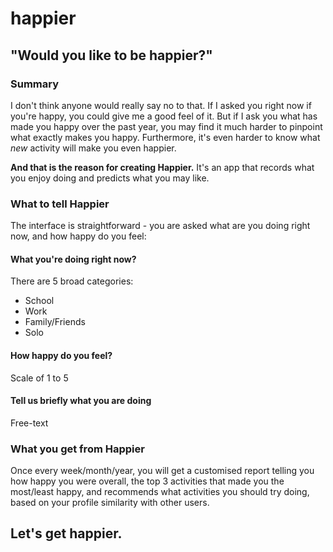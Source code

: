 # happier
## "Would you like to be happier?"

### Summary
I don't think anyone would really say no to that. If I asked you right now if you're happy, you could give me a good feel of it. But if I ask you what has made you happy over the past year, you may find it much harder to pinpoint what exactly makes you happy. Furthermore, it's even harder to know what *new* activity will make you even happier.

**And that is the reason for creating Happier.** It's an app that records what you enjoy doing and predicts what you may like.

### What to tell Happier
The interface is straightforward - you are asked what are you doing right now, and how happy do you feel: 

#### What you're doing right now?
There are 5 broad categories: 
+ School
+ Work
+ Family/Friends
+ Solo

#### How happy do you feel?
Scale of 1 to 5

#### Tell us briefly what you are doing
Free-text

### What you get from Happier
Once every week/month/year, you will get a customised report telling you how happy you were overall, the top 3 activities that made you the most/least happy, and recommends what activities you should try doing, based on your profile similarity with other users.



## Let's get happier.
